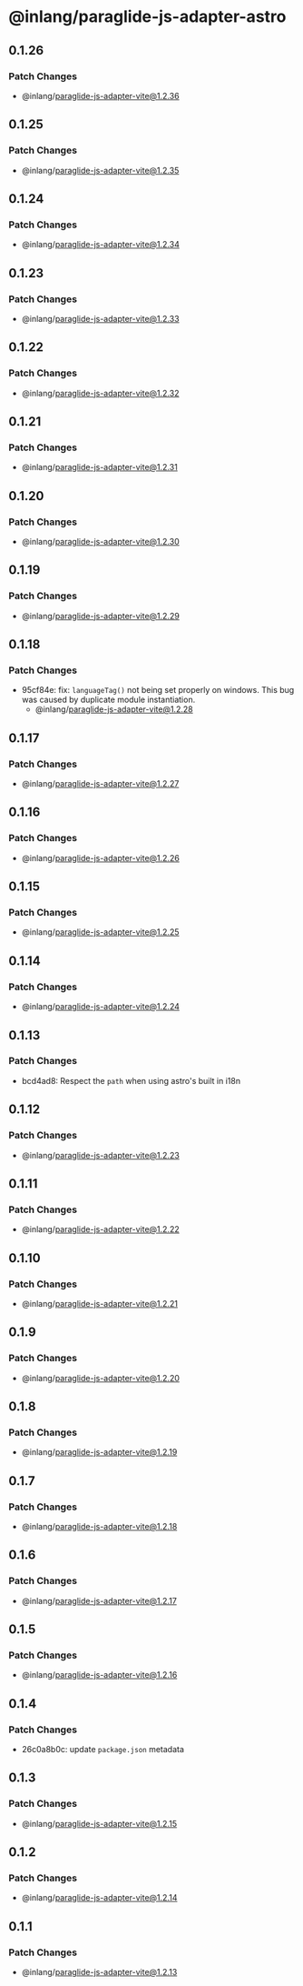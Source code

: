 # @inlang/paraglide-js-adapter-astro

## 0.1.26

### Patch Changes

- @inlang/paraglide-js-adapter-vite@1.2.36

## 0.1.25

### Patch Changes

- @inlang/paraglide-js-adapter-vite@1.2.35

## 0.1.24

### Patch Changes

- @inlang/paraglide-js-adapter-vite@1.2.34

## 0.1.23

### Patch Changes

- @inlang/paraglide-js-adapter-vite@1.2.33

## 0.1.22

### Patch Changes

- @inlang/paraglide-js-adapter-vite@1.2.32

## 0.1.21

### Patch Changes

- @inlang/paraglide-js-adapter-vite@1.2.31

## 0.1.20

### Patch Changes

- @inlang/paraglide-js-adapter-vite@1.2.30

## 0.1.19

### Patch Changes

- @inlang/paraglide-js-adapter-vite@1.2.29

## 0.1.18

### Patch Changes

- 95cf84e: fix: `languageTag()` not being set properly on windows. This bug was caused by duplicate module instantiation.
  - @inlang/paraglide-js-adapter-vite@1.2.28

## 0.1.17

### Patch Changes

- @inlang/paraglide-js-adapter-vite@1.2.27

## 0.1.16

### Patch Changes

- @inlang/paraglide-js-adapter-vite@1.2.26

## 0.1.15

### Patch Changes

- @inlang/paraglide-js-adapter-vite@1.2.25

## 0.1.14

### Patch Changes

- @inlang/paraglide-js-adapter-vite@1.2.24

## 0.1.13

### Patch Changes

- bcd4ad8: Respect the `path` when using astro's built in i18n

## 0.1.12

### Patch Changes

- @inlang/paraglide-js-adapter-vite@1.2.23

## 0.1.11

### Patch Changes

- @inlang/paraglide-js-adapter-vite@1.2.22

## 0.1.10

### Patch Changes

- @inlang/paraglide-js-adapter-vite@1.2.21

## 0.1.9

### Patch Changes

- @inlang/paraglide-js-adapter-vite@1.2.20

## 0.1.8

### Patch Changes

- @inlang/paraglide-js-adapter-vite@1.2.19

## 0.1.7

### Patch Changes

- @inlang/paraglide-js-adapter-vite@1.2.18

## 0.1.6

### Patch Changes

- @inlang/paraglide-js-adapter-vite@1.2.17

## 0.1.5

### Patch Changes

- @inlang/paraglide-js-adapter-vite@1.2.16

## 0.1.4

### Patch Changes

- 26c0a8b0c: update `package.json` metadata

## 0.1.3

### Patch Changes

- @inlang/paraglide-js-adapter-vite@1.2.15

## 0.1.2

### Patch Changes

- @inlang/paraglide-js-adapter-vite@1.2.14

## 0.1.1

### Patch Changes

- @inlang/paraglide-js-adapter-vite@1.2.13
